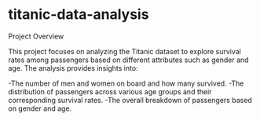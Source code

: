 # titanic-data-analysis
Project Overview

This project focuses on analyzing the Titanic dataset to explore survival rates among passengers based on different attributes such as gender and age. The analysis provides insights into:

-The number of men and women on board and how many survived.
-The distribution of passengers across various age groups and their corresponding survival rates.
-The overall breakdown of passengers based on gender and age.
